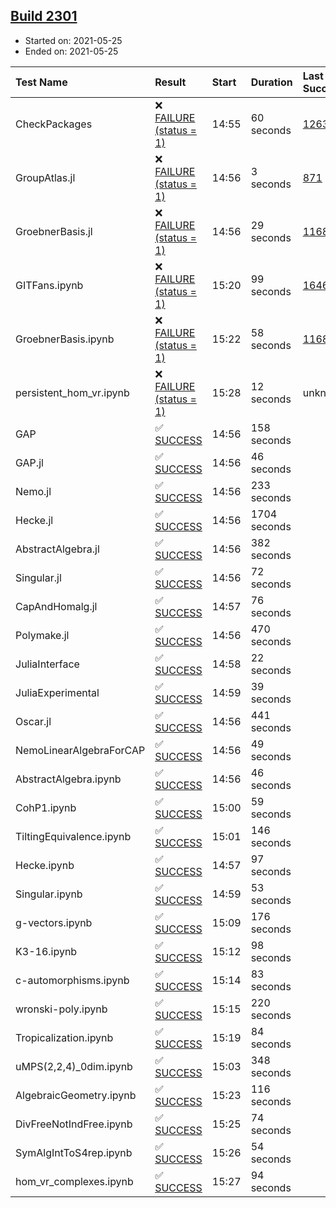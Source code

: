 ## [Build 2301](https://oscarci.mathematik.uni-kl.de/job/oscar-stable/2301/)

* Started on: 2021-05-25
* Ended on: 2021-05-25

| Test Name    | Result | Start | Duration | Last Success | First Failure |
|:-------------|:-------|:------|:---------|:-------------|:--------------|
| CheckPackages | ❌ [FAILURE (status = 1)](https://oscarci.mathematik.uni-kl.de/job/oscar-stable/2301/artifact/logs/build-2301/CheckPackages.log) | 14:55 | 60 seconds | [1263](https://oscarci.mathematik.uni-kl.de/job/oscar-stable/1263/) | [1264](https://oscarci.mathematik.uni-kl.de/job/oscar-stable/1264/) |
| GroupAtlas.jl | ❌ [FAILURE (status = 1)](https://oscarci.mathematik.uni-kl.de/job/oscar-stable/2301/artifact/logs/build-2301/GroupAtlas.jl.log) | 14:56 | 3 seconds | [871](https://oscarci.mathematik.uni-kl.de/job/oscar-stable/871/) | [872](https://oscarci.mathematik.uni-kl.de/job/oscar-stable/872/) |
| GroebnerBasis.jl | ❌ [FAILURE (status = 1)](https://oscarci.mathematik.uni-kl.de/job/oscar-stable/2301/artifact/logs/build-2301/GroebnerBasis.jl.log) | 14:56 | 29 seconds | [1168](https://oscarci.mathematik.uni-kl.de/job/oscar-stable/1168/) | [1169](https://oscarci.mathematik.uni-kl.de/job/oscar-stable/1169/) |
| GITFans.ipynb | ❌ [FAILURE (status = 1)](https://oscarci.mathematik.uni-kl.de/job/oscar-stable/2301/artifact/logs/build-2301/GITFans.ipynb.log) | 15:20 | 99 seconds | [1646](https://oscarci.mathematik.uni-kl.de/job/oscar-stable/1646/) | [1647](https://oscarci.mathematik.uni-kl.de/job/oscar-stable/1647/) |
| GroebnerBasis.ipynb | ❌ [FAILURE (status = 1)](https://oscarci.mathematik.uni-kl.de/job/oscar-stable/2301/artifact/logs/build-2301/GroebnerBasis.ipynb.log) | 15:22 | 58 seconds | [1168](https://oscarci.mathematik.uni-kl.de/job/oscar-stable/1168/) | [1169](https://oscarci.mathematik.uni-kl.de/job/oscar-stable/1169/) |
| persistent_hom_vr.ipynb | ❌ [FAILURE (status = 1)](https://oscarci.mathematik.uni-kl.de/job/oscar-stable/2301/artifact/logs/build-2301/persistent_hom_vr.ipynb.log) | 15:28 | 12 seconds | unknown | unknown |
| GAP | ✅ [SUCCESS](https://oscarci.mathematik.uni-kl.de/job/oscar-stable/2301/artifact/logs/build-2301/GAP.log) | 14:56 | 158 seconds |  |  |
| GAP.jl | ✅ [SUCCESS](https://oscarci.mathematik.uni-kl.de/job/oscar-stable/2301/artifact/logs/build-2301/GAP.jl.log) | 14:56 | 46 seconds |  |  |
| Nemo.jl | ✅ [SUCCESS](https://oscarci.mathematik.uni-kl.de/job/oscar-stable/2301/artifact/logs/build-2301/Nemo.jl.log) | 14:56 | 233 seconds |  |  |
| Hecke.jl | ✅ [SUCCESS](https://oscarci.mathematik.uni-kl.de/job/oscar-stable/2301/artifact/logs/build-2301/Hecke.jl.log) | 14:56 | 1704 seconds |  |  |
| AbstractAlgebra.jl | ✅ [SUCCESS](https://oscarci.mathematik.uni-kl.de/job/oscar-stable/2301/artifact/logs/build-2301/AbstractAlgebra.jl.log) | 14:56 | 382 seconds |  |  |
| Singular.jl | ✅ [SUCCESS](https://oscarci.mathematik.uni-kl.de/job/oscar-stable/2301/artifact/logs/build-2301/Singular.jl.log) | 14:56 | 72 seconds |  |  |
| CapAndHomalg.jl | ✅ [SUCCESS](https://oscarci.mathematik.uni-kl.de/job/oscar-stable/2301/artifact/logs/build-2301/CapAndHomalg.jl.log) | 14:57 | 76 seconds |  |  |
| Polymake.jl | ✅ [SUCCESS](https://oscarci.mathematik.uni-kl.de/job/oscar-stable/2301/artifact/logs/build-2301/Polymake.jl.log) | 14:56 | 470 seconds |  |  |
| JuliaInterface | ✅ [SUCCESS](https://oscarci.mathematik.uni-kl.de/job/oscar-stable/2301/artifact/logs/build-2301/JuliaInterface.log) | 14:58 | 22 seconds |  |  |
| JuliaExperimental | ✅ [SUCCESS](https://oscarci.mathematik.uni-kl.de/job/oscar-stable/2301/artifact/logs/build-2301/JuliaExperimental.log) | 14:59 | 39 seconds |  |  |
| Oscar.jl | ✅ [SUCCESS](https://oscarci.mathematik.uni-kl.de/job/oscar-stable/2301/artifact/logs/build-2301/Oscar.jl.log) | 14:56 | 441 seconds |  |  |
| NemoLinearAlgebraForCAP | ✅ [SUCCESS](https://oscarci.mathematik.uni-kl.de/job/oscar-stable/2301/artifact/logs/build-2301/NemoLinearAlgebraForCAP.log) | 14:56 | 49 seconds |  |  |
| AbstractAlgebra.ipynb | ✅ [SUCCESS](https://oscarci.mathematik.uni-kl.de/job/oscar-stable/2301/artifact/logs/build-2301/AbstractAlgebra.ipynb.log) | 14:56 | 46 seconds |  |  |
| CohP1.ipynb | ✅ [SUCCESS](https://oscarci.mathematik.uni-kl.de/job/oscar-stable/2301/artifact/logs/build-2301/CohP1.ipynb.log) | 15:00 | 59 seconds |  |  |
| TiltingEquivalence.ipynb | ✅ [SUCCESS](https://oscarci.mathematik.uni-kl.de/job/oscar-stable/2301/artifact/logs/build-2301/TiltingEquivalence.ipynb.log) | 15:01 | 146 seconds |  |  |
| Hecke.ipynb | ✅ [SUCCESS](https://oscarci.mathematik.uni-kl.de/job/oscar-stable/2301/artifact/logs/build-2301/Hecke.ipynb.log) | 14:57 | 97 seconds |  |  |
| Singular.ipynb | ✅ [SUCCESS](https://oscarci.mathematik.uni-kl.de/job/oscar-stable/2301/artifact/logs/build-2301/Singular.ipynb.log) | 14:59 | 53 seconds |  |  |
| g-vectors.ipynb | ✅ [SUCCESS](https://oscarci.mathematik.uni-kl.de/job/oscar-stable/2301/artifact/logs/build-2301/g-vectors.ipynb.log) | 15:09 | 176 seconds |  |  |
| K3-16.ipynb | ✅ [SUCCESS](https://oscarci.mathematik.uni-kl.de/job/oscar-stable/2301/artifact/logs/build-2301/K3-16.ipynb.log) | 15:12 | 98 seconds |  |  |
| c-automorphisms.ipynb | ✅ [SUCCESS](https://oscarci.mathematik.uni-kl.de/job/oscar-stable/2301/artifact/logs/build-2301/c-automorphisms.ipynb.log) | 15:14 | 83 seconds |  |  |
| wronski-poly.ipynb | ✅ [SUCCESS](https://oscarci.mathematik.uni-kl.de/job/oscar-stable/2301/artifact/logs/build-2301/wronski-poly.ipynb.log) | 15:15 | 220 seconds |  |  |
| Tropicalization.ipynb | ✅ [SUCCESS](https://oscarci.mathematik.uni-kl.de/job/oscar-stable/2301/artifact/logs/build-2301/Tropicalization.ipynb.log) | 15:19 | 84 seconds |  |  |
| uMPS(2,2,4)_0dim.ipynb | ✅ [SUCCESS](https://oscarci.mathematik.uni-kl.de/job/oscar-stable/2301/artifact/logs/build-2301/uMPS-2-2-4-_0dim.ipynb.log) | 15:03 | 348 seconds |  |  |
| AlgebraicGeometry.ipynb | ✅ [SUCCESS](https://oscarci.mathematik.uni-kl.de/job/oscar-stable/2301/artifact/logs/build-2301/AlgebraicGeometry.ipynb.log) | 15:23 | 116 seconds |  |  |
| DivFreeNotIndFree.ipynb | ✅ [SUCCESS](https://oscarci.mathematik.uni-kl.de/job/oscar-stable/2301/artifact/logs/build-2301/DivFreeNotIndFree.ipynb.log) | 15:25 | 74 seconds |  |  |
| SymAlgIntToS4rep.ipynb | ✅ [SUCCESS](https://oscarci.mathematik.uni-kl.de/job/oscar-stable/2301/artifact/logs/build-2301/SymAlgIntToS4rep.ipynb.log) | 15:26 | 54 seconds |  |  |
| hom_vr_complexes.ipynb | ✅ [SUCCESS](https://oscarci.mathematik.uni-kl.de/job/oscar-stable/2301/artifact/logs/build-2301/hom_vr_complexes.ipynb.log) | 15:27 | 94 seconds |  |  |
